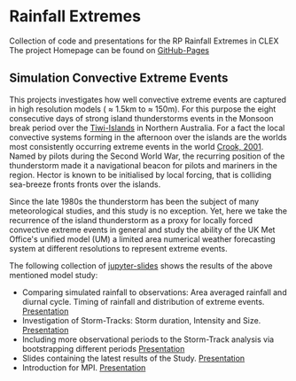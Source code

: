 # Rainfall Extremes
Collection of code and presentations for the RP Rainfall Extremes in CLEX
The project Homepage can be found on [GitHub-Pages](https://antarcticrainforest.github.io/RainfallExtremes/ "Gh-pages")

## Simulation Convective Extreme Events
This projects investigates how well convective extreme events are captured in high resolution models ( &#8776; 1.5km to &#8776; 150m).
For this purpose the eight consecutive days of strong island thunderstorms events in the Monsoon break period over the [Tiwi-Islands](https://en.wikipedia.org/wiki/Tiwi_Islands "Wikipedia") in Northern Australia.
For a fact the  local convective systems forming in the afternoon over the islands are the worlds most consistently occurring extreme events in the world [Crook, 2001](https://doi.org/10.1175/1520-0493%282001%29129%3C1550%3AUHTDOI%3E2.0.CO%3B2, "Understanding Hector"). Named by pilots during the Second World War, the recurring position of the thunderstorm made it a navigational beacon for pilots and mariners in the region. Hector is known to be initialised by local forcing, that is colliding sea-breeze fronts fronts over the islands. 

Since the late 1980s the thunderstorm has been the subject of many meteorological studies, and this study is no exception. Yet, here we take the recurrence of the island thunderstorm as a proxy for locally forced convective extreme events in general and study the ability of the UK Met Office's unified model (UM) a limited area numerical weather forecasting system at different resolutions to represent extreme events. 

The following collection of [jupyter-slides](http://www.slideviper.oquanta.info/tutorial/slideshow_tutorial_slides.html#/4 "Jupyter Slides Tutorial") shows the results of the above mentioned model study:

- Comparing simulated rainfall to observations: Area averaged rainfall and diurnal cycle. Timing of rainfall and distribution of extreme events. [Presentation](https://antarcticrainforest.github.io/RainfallExtremes/slides/minutes_1.slides.html)
- Investigation of Storm-Tracks: Storm duration, Intensity and Size. [Presentation](https://antarcticrainforest.github.io/RainfallExtremes/slides/minutes_2.slides.html) 
- Including more observational periods to the Storm-Track analysis via bootstrapping different periods [Presentation](https://antarcticrainforest.github.io/RainfallExtremes/slides/minutes_3.slides.html)
- Slides containing the latest results of the Study. [Presentation](https://antarcticrainforest.github.io/RainfallExtremes/slides/Tiwi_isalnds.slides.html)
- Introduction for MPI. [Presentation](https://antarcticrainforest.github.io/RainfallExtremes/slides/Introduction_MPI.slides.html)
